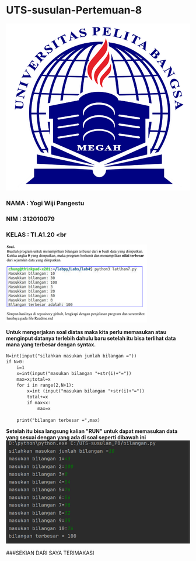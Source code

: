# UTS-susulan-Pertemuan-8
![logo](ss/logo.png)

### NAMA  : Yogi Wiji Pangestu <br>
### NIM   : 312010079 <br>
### KELAS : TI.A1.20 <br

![tugas7](ss/tugas7.png)

**Untuk mengerjakan soal diatas maka kita perlu memasukan atau menginput datanya terlebih dahulu baru setelah itu bisa terlihat data mana yang terbesar dengan syntax.** <br>

```python**Untuk mengerjakan soal diatas maka kita perlu memasukan atau menginput datanya terlebih dahulu baru setelah itu bisa terlihat data mana yang terbesar dengan syntax.** <br>
N=int(input("silahkan masukan jumlah bilangan ="))
if N>0:
    i=1
    x=int(input("masukan bilangan "+str(i)+"="))
    max=x;total=x
    for i in range(2,N+1):
        x=int (input("masukan bilangan "+str(i)+"="))
        total+=x
        if max<x:
            max=x

    print("bilangan terbesar =",max)
```

**Setelah itu bisa langsung kalian "RUN" untuk dapat memasukan data yang sesuai dengan yang ada di soal seperti dibawah ini** <br>
![poto](ss/tuturu.png)

###SEKIAN DARI SAYA TERIMAKASI 
